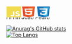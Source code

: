 Hi I’m Joao Pedro

[![Anurag's GitHub stats](https://github-readme-stats.vercel.app/api?username=joaopedroleonel)](https://github.com/joaopedroleonel)
<br>
[![Top Langs](https://github-readme-stats.vercel.app/api/top-langs/?username=joaopedroleonel&layout=compact)](https://github.com/anuraghazra/github-readme-stats)

<div style="display: flex;margin-top:-100px;"><br>
  <img align="center" alt="Rafa-Js" height="30" width="40" src="https://raw.githubusercontent.com/devicons/devicon/master/icons/javascript/javascript-plain.svg">
  <img align="center" alt="Rafa-HTML" height="30" width="40" src="https://raw.githubusercontent.com/devicons/devicon/master/icons/html5/html5-original.svg">
  <img align="center" alt="Rafa-CSS" height="30" width="40" src="https://raw.githubusercontent.com/devicons/devicon/master/icons/css3/css3-original.svg">
</div>

